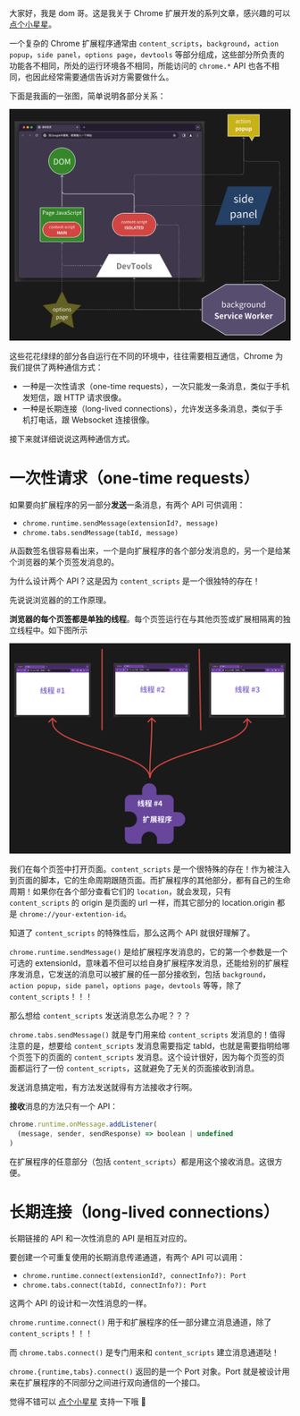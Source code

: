 <!--
Chrome扩展开发中的消息传递

 -->
<!-- 参考 [Message passing](https://developer.chrome.com/docs/extensions/develop/concepts/messaging) -->

大家好，我是 dom 哥。这是我关于 Chrome 扩展开发的系列文章，感兴趣的可以 [点个小星星](https://github.com/dom-bro/chrome-extension-development)。

一个复杂的 Chrome 扩展程序通常由 `content_scripts`，`background`，`action popup`，`side panel`，`options page`，`devtools` 等部分组成，这些部分所负责的功能各不相同，所处的运行环境各不相同，所能访问的 `chrome.*` API 也各不相同，也因此经常需要通信告诉对方需要做什么。

下面是我画的一张图，简单说明各部分关系：

![](chrome-extension.png)

这些花花绿绿的部分各自运行在不同的环境中，往往需要相互通信，Chrome 为我们提供了两种通信方式：

- 一种是一次性请求（one-time requests），一次只能发一条消息，类似于手机发短信，跟 HTTP 请求很像。
- 一种是长期连接（long-lived connections），允许发送多条消息，类似于手机打电话，跟 Websocket 连接很像。

接下来就详细说说这两种通信方式。

# 一次性请求（one-time requests）

如果要向扩展程序的另一部分**发送**一条消息，有两个 API 可供调用：

- `chrome.runtime.sendMessage(extensionId?, message)`
- `chrome.tabs.sendMessage(tabId, message)`

从函数签名很容易看出来，一个是向扩展程序的各个部分发消息的，另一个是给某个浏览器的某个页签发消息的。

为什么设计两个 API？这是因为 `content_scripts` 是一个很独特的存在！

先说说浏览器的的工作原理。

**浏览器的每个页签都是单独的线程**。每个页签运行在与其他页签或扩展相隔离的独立线程中。如下图所示

<!-- 参考 [Extension concepts and architecture](https://learn.microsoft.com/en-us/microsoft-edge/extensions-chromium/getting-started/) -->

![](tab-threads.png)

我们在每个页签中打开页面。`content_scripts` 是一个很特殊的存在！作为被注入到页面的脚本，它的生命周期跟随页面。而扩展程序的其他部分，都有自己的生命周期！如果你在各个部分查看它们的 `location`，就会发现，只有 `content_scripts` 的 origin 是页面的 url 一样，而其它部分的 location.origin 都是 `chrome://your-extention-id`。

知道了 `content_scripts` 的特殊性后，那么这两个 API 就很好理解了。

`chrome.runtime.sendMessage()` 是给扩展程序发消息的，它的第一个参数是一个可选的 extensionId，意味着不但可以给自身扩展程序发消息，还能给别的扩展程序发消息，它发送的消息可以被扩展的任一部分接收到，包括 `background`，`action popup`，`side panel`，`options page`，`devtools` 等等，除了 `content_scripts`！！！

那么想给 `content_scripts` 发送消息怎么办呢？？？

`chrome.tabs.sendMessage()` 就是专门用来给 `content_scripts` 发消息的！值得注意的是，想要给 `content_scripts` 发消息需要指定 tabId，也就是需要指明给哪个页签下的页面的 `content_scripts` 发消息。这个设计很好，因为每个页签的页面都运行了一份 `content_scripts`，这就避免了无关的页面接收到消息。

发送消息搞定啦，有方法发送就得有方法接收才行啊。

**接收**消息的方法只有一个 API：

```js
chrome.runtime.onMessage.addListener(
  (message, sender, sendResponse) => boolean | undefined
)
```
在扩展程序的任意部分（包括 `content_scripts`）都是用这个接收消息。这很方便。

# 长期连接（long-lived connections）

长期链接的 API 和一次性消息的 API 是相互对应的。

要创建一个可重复使用的长期消息传递通道，有两个 API 可以调用：

- `chrome.runtime.connect(extensionId?, connectInfo?): Port`
- `chrome.tabs.connect(tabId, connectInfo?): Port`

这两个 API 的设计和一次性消息的一样。

`chrome.runtime.connect()` 用于和扩展程序的任一部分建立消息通道，除了 `content_scripts`！！！

而 `chrome.tabs.connect()` 是专门用来和 `content_scripts` 建立消息通道哒！

`chrome.{runtime,tabs}.connect()` 返回的是一个 Port 对象。Port 就是被设计用来在扩展程序的不同部分之间进行双向通信的一个接口。

觉得不错可以 [点个小星星](https://github.com/dom-bro/chrome-extension-development) 支持一下哦 🌹
